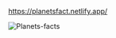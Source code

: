 https://planetsfact.netlify.app/

![Planets-facts](https://user-images.githubusercontent.com/45871632/126849329-4c29db62-ae32-4388-a4ac-0ea091b5dbec.gif)
